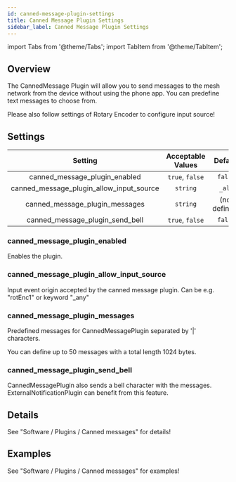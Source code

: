 ```yaml
---
id: canned-message-plugin-settings
title: Canned Message Plugin Settings
sidebar_label: Canned Message Plugin Settings
---
```

import Tabs from '@theme/Tabs';
import TabItem from '@theme/TabItem';


## Overview

The CannedMessage Plugin will allow you to send messages to the mesh network
from the device without using the phone app.
You can predefine text messages to choose from.

Please also follow settings of Rotary Encoder to configure input source!

## Settings

| Setting | Acceptable Values | Default |
| :-----: | :---------------: | :-----: |
| canned_message_plugin_enabled | `true`, `false` | `false` |
| canned_message_plugin_allow_input_source | `string` | `_all` |
| canned_message_plugin_messages | `string` | (not defined) |
| canned_message_plugin_send_bell | `true`, `false` | `false` |

### canned_message_plugin_enabled

Enables the plugin.

### canned_message_plugin_allow_input_source

Input event origin accepted by the canned message plugin.
Can be e.g. "rotEnc1" or keyword "_any"

### canned_message_plugin_messages

Predefined messages for CannedMessagePlugin separated by '|' characters.

You can define up to 50 messages with a total length 1024 bytes.

### canned_message_plugin_send_bell

CannedMessagePlugin also sends a bell character with the messages.
ExternalNotificationPlugin can benefit from this feature.

## Details

See "Software / Plugins / Canned messages" for details! 

## Examples

See "Software / Plugins / Canned messages" for examples! 
